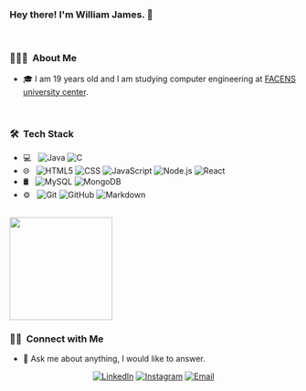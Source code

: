 ### Hey there! I'm William James. 👋

<br/>

<h3> 👨🏻‍💻 &nbsp;About Me </h3>

- 🎓 I am 19 years old and I am studying computer engineering at [FACENS university center](https://facens.br/home).

<br/>

<h3> 🛠 &nbsp;Tech Stack</h3>

- 💻 &nbsp; ![Java](https://img.shields.io/badge/-Java-333333?style=flat&logo=Java&logoColor=007396)  ![C](https://img.shields.io/badge/-C-333333?style=flat&logo=C%2B%2B&logoColor=00599C)
- 🌐 &nbsp; ![HTML5](https://img.shields.io/badge/-HTML5-333333?style=flat&logo=HTML5) ![CSS](https://img.shields.io/badge/-CSS-333333?style=flat&logo=CSS3&logoColor=1572B6) ![JavaScript](https://img.shields.io/badge/-JavaScript-333333?style=flat&logo=javascript) ![Node.js](https://img.shields.io/badge/-Node.js-333333?style=flat&logo=node.js) ![React](https://img.shields.io/badge/-React-333333?style=flat&logo=react)
- 🛢 &nbsp; ![MySQL](https://img.shields.io/badge/-MySQL-333333?style=flat&logo=mysql) ![MongoDB](https://img.shields.io/badge/-MongoDB-333333?style=flat&logo=mongodb)
- ⚙️ &nbsp; ![Git](https://img.shields.io/badge/-Git-333333?style=flat&logo=git) ![GitHub](https://img.shields.io/badge/-GitHub-333333?style=flat&logo=github) ![Markdown](https://img.shields.io/badge/-Markdown-333333?style=flat&logo=markdown)

<br/>

<a href="https://github.com/william-james-pj">
  <img height="180em" src="https://github-readme-stats.vercel.app/api?username=william-james-pj&theme=buefy&show_icons=true" />

</a>

<br/>

<h3> 🤝🏻 &nbsp;Connect with Me </h3>

* 💬 Ask me about anything, I would like to answer.

<p align="center">
<a href="https://www.linkedin.com/in/william-james-pj/"><img alt="LinkedIn" src="https://img.shields.io/badge/LinkedIn-William%20James-blue?style=flat-square&logo=linkedin"></a>
<a href="https://www.instagram.com/william._.james/"><img alt="Instagram" src="https://img.shields.io/badge/Instagram-william.__.james-blue?style=flat-square&logo=instagram"></a>
<a href="mailto: william.james@gmail.com"><img alt="Email" src="https://img.shields.io/badge/Email-william.james@gmail.com-blue?style=flat-square&logo=gmail"></a>
</p>
